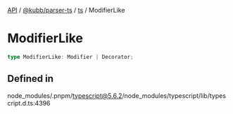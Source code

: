 [API](../../../../../packages.md) / [@kubb/parser-ts](../../../index.md) / [ts](../index.md) / ModifierLike

# ModifierLike

```ts
type ModifierLike: Modifier | Decorator;
```

## Defined in

node\_modules/.pnpm/typescript@5.6.2/node\_modules/typescript/lib/typescript.d.ts:4396
